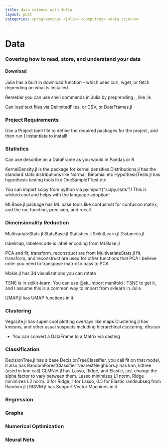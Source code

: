 ```yaml
---
title: data science with Julia
layout: post
categories: <programming> <julia> <computing> <data science>
---
```


# Data
### Covering how to read, store, and understand your data

#### Download 
Julia has a built in download function - which uses curl, wget, or fetch depending on what is installed.

Remeber you can use shell commands in Julia by preprending ;, like ;ls
 
Can load text files via DelimitedFiles, or CSV, or DataFrames.jl


### Project Requirements

Use a Project.toml file to define the required packages for the project, and then run ] instantiate to install!


### Statistics 

Can use describe on a DataFrame as you would in Pandas or R.

KernelDensity.jl is the package for kernel densities
Distributions.jl has the standard stats distributions like Normal, Binomial etc
HypothesisTests.jl has hypothesis testing tools like OneSampleTTest etc

You can import scipy from python via pyimport("scipy.stats")! This is wicked cool and helps with the language adoption!

MLBase.jl package has ML base tools like confusmat for confusion matrix, and the roc function, precision, and recall

### Dimensionality Reduction

MultivariateStats.jl
StatsBase.jl
Statistics.jl
ScikitLearn.jl
Distances.jl

labelmap, labelencode is label encoding from MLBase.jl

PCA and fit, transform, reconstruct are from MultivariateStats.jl
fit, transform, and reconstruct are used for other functions that PCA I believe
note: you need to transpose matrix to pass to PCA

Makie.jl has 3d visualizations you can rotate

TSNE is in scikit-learn. You can use @sk_import manifold : TSNE to get it, and I assume this is a common way to import from sklearn in Julia

UMAP.jl has UMAP functions in it.

### Clustering

VegaLite.jl has super cool plotting overlays like maps
Clustering.jl has kmeans, and other usual suspects including hierarchical clustering, dbscan
- You can convert a DataFrame to a Matrix via casting

### Classification

DecisionTree.jl has a base DecisionTreeClassifier, you call fit on that model, it also has RandomForestClassifier
NearestNeighbors.jl has knn, kdtree (used in knn call)
GLMNet.jl has Lasso, Ridge, and Elastic, just change the alpha factor to vary between them. Lasso minimizes L1 norm, Ridge minimizes L2 norm. 0 for Ridge, 1 for Lasso, 0.5 for Elastic
randsubseq from Random.jl 
LIBSVM.jl has Support Vector Machines in it


### Regression

### Graphs

### Numerical Optimization

### Neural Nets







